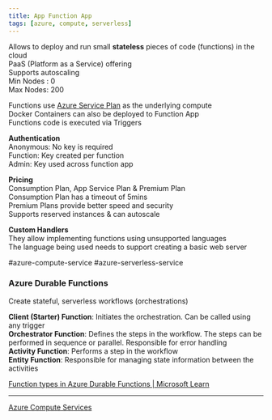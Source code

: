 ```yaml
---
title: App Function App
tags: [azure, compute, serverless]
---
```


Allows to deploy and run small **stateless** pieces of code (functions) in the cloud  
PaaS (Platform as a Service) offering  
Supports autoscaling  
Min Nodes : 0  
Max Nodes: 200  

Functions use [Azure Service Plan](Azure%20Service%20Plan.md) as the underlying compute  
Docker Containers can also be deployed to Function App  
Functions code is executed via Triggers

**Authentication**  
Anonymous: No key is required  
Function: Key created per function  
Admin: Key used across function app

**Pricing**  
Consumption Plan, App Service Plan & Premium Plan  
Consumption Plan has a timeout of 5mins  
Premium Plans provide better speed and security  
Supports reserved instances & can autoscale  

**Custom Handlers**  
They allow implementing functions using unsupported languages  
The language being used needs to support creating a basic web server  

#azure-compute-service #azure-serverless-service

### Azure Durable Functions

Create stateful, serverless workflows (orchestrations)

**Client (Starter) Function**: Initiates the orchestration. Can be called using any trigger  
**Orchestrator Function**: Defines the steps in the workflow. The steps can be performed in sequence or parallel. Responsible for error handling  
**Activity Function**: Performs a step in the workflow  
**Entity Function**: Responsible for managing state information between the activities

[Function types in Azure Durable Functions | Microsoft Learn](https://learn.microsoft.com/en-us/azure/azure-functions/durable/durable-functions-types-features-overview)

---

[Azure Compute Services](Azure%20Compute%20Services.md)